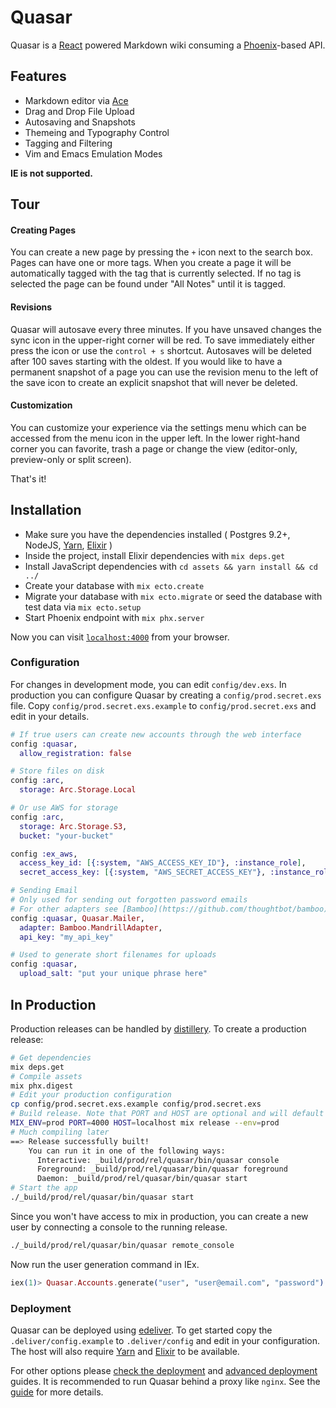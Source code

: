 # Quasar

Quasar is a [React](https://facebook.github.io/react/) powered Markdown wiki consuming a [Phoenix](http://www.phoenixframework.org/)-based API.

## Features

* Markdown editor via [Ace](https://ace.c9.io/)
* Drag and Drop File Upload
* Autosaving and Snapshots
* Themeing and Typography Control
* Tagging and Filtering
* Vim and Emacs Emulation Modes

**IE is not supported.**

## Tour

#### Creating Pages

You can create a new page by pressing the `+` icon next to the search box. Pages can have one or more tags. When you create a page it will be automatically tagged with the tag that is currently selected. If no tag is selected the page can be found under "All Notes" until it is tagged.

#### Revisions

Quasar will autosave every three minutes. If you have unsaved changes the sync icon in the upper-right corner will be red. To save immediately either press the icon or use the `control + s` shortcut. Autosaves will be deleted after 100 saves starting with the oldest. If you would like to have a permanent snapshot of a page you can use the revision menu to the left of the save icon to create an explicit snapshot that will never be deleted.

#### Customization

You can customize your experience via the settings menu which can be accessed from the menu icon in the upper left. In the lower right-hand corner you can favorite, trash a page or change the view (editor-only, preview-only or split screen).

That's it!

## Installation

* Make sure you have the dependencies installed ( Postgres 9.2+, NodeJS, [Yarn](https://yarnpkg.com/en/), [Elixir](elixir-lang.org) )
* Inside the project, install Elixir dependencies with `mix deps.get`
* Install JavaScript dependencies with `cd assets && yarn install && cd ../`
* Create your database with `mix ecto.create`
* Migrate your database with `mix ecto.migrate` or seed the database with test data via `mix ecto.setup`
* Start Phoenix endpoint with `mix phx.server`

Now you can visit [`localhost:4000`](http://localhost:4000) from your browser.

### Configuration

For changes in development mode, you can edit `config/dev.exs`. In production you can configure Quasar by creating a `config/prod.secret.exs` file. Copy `config/prod.secret.exs.example` to `config/prod.secret.exs` and edit in your details.

```elixir
# If true users can create new accounts through the web interface
config :quasar,
  allow_registration: false

# Store files on disk
config :arc,
  storage: Arc.Storage.Local

# Or use AWS for storage
config :arc,
  storage: Arc.Storage.S3,
  bucket: "your-bucket"

config :ex_aws,
  access_key_id: [{:system, "AWS_ACCESS_KEY_ID"}, :instance_role],
  secret_access_key: [{:system, "AWS_SECRET_ACCESS_KEY"}, :instance_role]

# Sending Email
# Only used for sending out forgotten password emails
# For other adapters see [Bamboo](https://github.com/thoughtbot/bamboo)'s docs
config :quasar, Quasar.Mailer,
  adapter: Bamboo.MandrillAdapter,
  api_key: "my_api_key"

# Used to generate short filenames for uploads
config :quasar,
  upload_salt: "put your unique phrase here"
```

## In Production

Production releases can be handled by [distillery](https://github.com/bitwalker/distillery). To create a production release:

```bash
# Get dependencies
mix deps.get
# Compile assets
mix phx.digest
# Edit your production configuration
cp config/prod.secret.exs.example config/prod.secret.exs
# Build release. Note that PORT and HOST are optional and will default to the specified values
MIX_ENV=prod PORT=4000 HOST=localhost mix release --env=prod
# Much compiling later
==> Release successfully built!
    You can run it in one of the following ways:
      Interactive: _build/prod/rel/quasar/bin/quasar console
      Foreground: _build/prod/rel/quasar/bin/quasar foreground
      Daemon: _build/prod/rel/quasar/bin/quasar start
# Start the app
./_build/prod/rel/quasar/bin/quasar start
```

Since you won't have access to mix in production, you can create a new user by connecting a console to the running release.

```bash
./_build/prod/rel/quasar/bin/quasar remote_console
```

Now run the user generation command in IEx.

```elixir
iex(1)> Quasar.Accounts.generate("user", "user@email.com", "password")
```

### Deployment

Quasar can be deployed using  [edeliver](https://github.com/boldpoker/edeliver). To get started copy the `.deliver/config.example` to `.deliver/config` and edit in your configuration. The host will also require [Yarn](https://yarnpkg.com/) and [Elixir](http://elixir-lang.org/) to be available.

For other options please [check the deployment](http://www.phoenixframework.org/docs/deployment) and [advanced deployment](http://www.phoenixframework.org/docs/advanced-deployment) guides. It is recommended to run Quasar behind a proxy like `nginx`. See the [guide](http://www.phoenixframework.org/docs/serving-your-application-behind-a-proxy) for more details.
